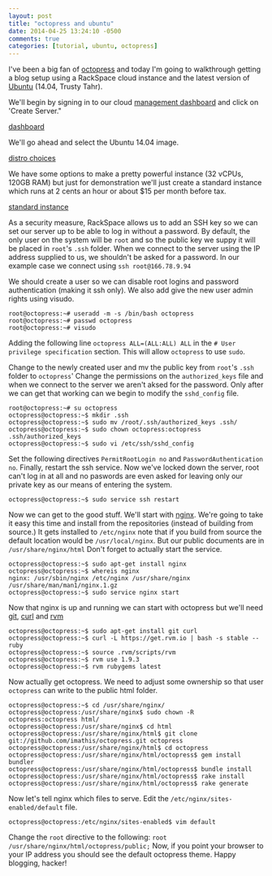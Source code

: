 ```yaml
---
layout: post
title: "octopress and ubuntu"
date: 2014-04-25 13:24:10 -0500
comments: true
categories: [tutorial, ubuntu, octopress] 
---
```


I've been a big fan of [octopress](http://octopress.org/) and today I'm going to walkthrough getting a blog setup using a RackSpace cloud instance and the latest version of [Ubuntu](https://wiki.ubuntu.com/TrustyTahr/ReleaseNotes) (14.04, Trusty Tahr).

<!-- more -->

We'll begin by signing in to our cloud [management dashboard](https://mycloud.rackspace.com) and click on 'Create Server." 

[dashboard]()

We'll go ahead and select the Ubuntu 14.04 image.

[distro choices]()

We have some options to make a pretty powerful instance (32 vCPUs, 120GB RAM) but just for demonstration we'll just create a standard instance which runs at 2 cents an hour or about $15 per month before tax.

[standard instance]()

As a security measure, RackSpace allows us to add an SSH key so we can set our server up to be able to log in without a password. By default, the only user on the system will be `root` and so the public key we suppy it will be placed in `root`'s `.ssh` folder. When we connect to the server using the IP address supplied to us, we shouldn't be asked for a password. In our example case we connect using `ssh root@166.78.9.94`

We should create a user so we can disable root logins and password authentication (making it ssh only). We also add give the new user admin rights using visudo.

```
root@octopress:~# useradd -m -s /bin/bash octopress
root@octopress:~# passwd octopress
root@octopress:~# visudo
```

Adding the following line `octopress ALL=(ALL:ALL) ALL` in the 
`# User privilege specification` section. This will allow `octopress` to use `sudo`.

Change to the newly created user and mv the public key from `root`'s `.ssh` folder to `octopress`' Change the permissions on the `authorized_keys` file and when we connect to the server we aren't aksed for the password. Only after we can get that working can we begin to modify the `sshd_config` file.

```
root@octopress:~# su octopress
octopress@octopress:~$ mkdir .ssh
octopress@octopress:~$ sudo mv /root/.ssh/authorized_keys .ssh/
octopress@octopress:~$ sudo chown octopress:octopress .ssh/authorized_keys
octopress@octopress:~$ sudo vi /etc/ssh/sshd_config
```

Set the following directives `PermitRootLogin no` and `PasswordAuthentication no`. Finally, restart the ssh service. Now we've locked down the server, root can't log in at all and no paswords are even asked for leaving only our private key as our means of entering the system.

```
octopress@octopress:~$ sudo service ssh restart
```

Now we can get to the good stuff. We'll start with [nginx](http://wiki.nginx.org/Main). We're going to take it easy this time and install from the repositories (instead of building from source.) It gets installed to `/etc/nginx` note that if you build from source the default location would be `/usr/local/nginx`. But our public documents are in `/usr/share/nginx/html` Don't forget to actually start the service.

```
octopress@octopress:~$ sudo apt-get install nginx
octopress@octopress:~$ whereis nginx
nginx: /usr/sbin/nginx /etc/nginx /usr/share/nginx /usr/share/man/man1/nginx.1.gz
octopress@octopress:~$ sudo service nginx start
```

Now that nginx is up and running we can start with octopress but we'll need [git](http://git-scm.com/), [curl](http://curl.haxx.se/) and [rvm](https://rvm.io/)

```
octopress@octopress:~$ sudo apt-get install git curl
octopress@octopress:~$ curl -L https://get.rvm.io | bash -s stable --ruby
octopress@octopress:~$ source .rvm/scripts/rvm
octopress@octopress:~$ rvm use 1.9.3
octopress@octopress:~$ rvm rubygems latest
```

Now actually get octopress. We need to adjust some ownership so that user `octopress` can write to the public html folder.

```
octopress@octopress:~$ cd /usr/share/nginx/
octopress@octopress:/usr/share/nginx$ sudo chown -R octopress:octopress html/
octopress@octopress:/usr/share/nginx$ cd html
octopress@octopress:/usr/share/nginx/html$ git clone git://github.com/imathis/octopress.git octopress
octopress@octopress:/usr/share/nginx/html$ cd octopress
octopress@octopress:/usr/share/nginx/html/octopress$ gem install bundler
octopress@octopress:/usr/share/nginx/html/octopress$ bundle install
octopress@octopress:/usr/share/nginx/html/octopress$ rake install
octopress@octopress:/usr/share/nginx/html/octopress$ rake generate

```

Now let's tell nginx which files to serve. Edit the `/etc/nginx/sites-enabled/default` file.

```
octopress@octopress:/etc/nginx/sites-enabled$ vim default
```

Change the `root` directive to the following: `root /usr/share/nginx/html/octopress/public;` Now, if you point your browser to your IP address you should see the default octopress theme. Happy blogging, hacker!



